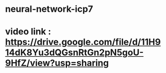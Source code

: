 # neural-network-icp7
# video link : https://drive.google.com/file/d/11H914dK8Yu3dQGsnRtGn2pN5goU-9HfZ/view?usp=sharing
